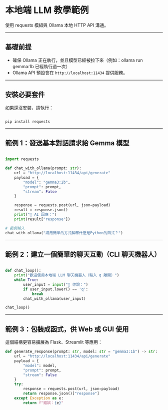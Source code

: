 # 本地端 LLM 教學範例

使用 requests 模組與 Ollama 本地 HTTP API 溝通。

---

## 基礎前提

- 確保 Ollama 正在執行，並且模型已經被拉下來（例如：ollama run gemma:1b 已經執行過一次）
- Ollama API 預設會在 `http://localhost:11434` 提供服務。

---

## 安裝必要套件

如果還沒安裝，請執行：

```bash

pip install requests
```

---

## 範例 1：發送基本對話請求給 Gemma 模型

```python

import requests

def chat_with_ollama(prompt: str):
    url = "http://localhost:11434/api/generate"
    payload = {
        "model": "gemma3:2b",
        "prompt": prompt,
        "stream": False
    }

    response = requests.post(url, json=payload)
    result = response.json()
    print("💬 AI 回應：")
    print(result["response"])

# 範例輸入
chat_with_ollama("請用簡單的方式解釋什麼是Python的函式？")
```

---

## 範例 2：建立一個簡單的聊天互動（CLI 聊天機器人）

```python

def chat_loop():
    print("歡迎使用本地端 LLM 聊天機器人（輸入 q 離開）")
    while True:
        user_input = input("👤 你說：")
        if user_input.lower() == 'q':
            break
        chat_with_ollama(user_input)

chat_loop()
```

---

## 範例 3：包裝成函式，供 Web 或 GUI 使用

這個結構更容易擴展為 Flask、Streamlit 等應用：

```python
def generate_response(prompt: str, model: str = "gemma3:1b") -> str:
    url = "http://localhost:11434/api/generate"
    payload = {
        "model": model,
        "prompt": prompt,
        "stream": False
    }
    try:
        response = requests.post(url, json=payload)
        return response.json()["response"]
    except Exception as e:
        return f"錯誤：{e}"
```



